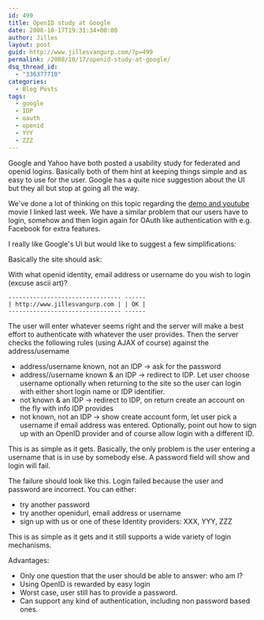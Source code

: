 ```yaml
---
id: 499
title: OpenID study at Google
date: 2008-10-17T19:31:34+00:00
author: Jilles
layout: post
guid: http://www.jillesvangurp.com/?p=499
permalink: /2008/10/17/openid-study-at-google/
dsq_thread_id:
  - "336377710"
categories:
  - Blog Posts
tags:
  - google
  - IDP
  - oauth
  - openid
  - YYY
  - ZZZ
---
```

Google and Yahoo have both posted a usability study for federated and openid logins. Basically both of them hint at keeping things simple and as easy to use for the user. Google has a quite nice suggestion about the UI but they all but stop at going all the way.

We've done a lot of thinking on this topic regarding the <a href="http://www.jillesvangurp.com/2008/10/09/local-interaction-demo-on-youtube/">demo and youtube</a> movie I linked last week. We have a similar problem that our users have to login, somehow and then login again for OAuth like authentication with e.g. Facebook for extra features.

I really like Google's UI but would like to suggest a few simplifications:

Basically the site should ask:

With what openid identity, email address or username do you wish to login (excuse ascii art)?
<pre><code>-------------------------</code><code>-------</code><code> ------
| http://www.jillesvangurp.com | | OK |
-------------------------------- ------
</code></pre>
The user will enter whatever seems right and the server will make a best effort to authenticate with whatever the user provides. Then the server checks the following rules (using AJAX of course) against the address/username
<ul>
	<li>address/username known, not an IDP -&gt; ask for the password</li>
	<li>address//username known &amp; an IDP -&gt; redirect to IDP. Let user choose username optionally when returning to the site so the user can login with either short login name or IDP identifier.</li>
	<li>not known &amp; an IDP -&gt; redirect to IDP, on return create an account on the fly with info IDP provides</li>
	<li>not known, not an IDP -&gt; show create account form, let user pick a  username if email address was entered. Optionally, point out how to sign up with an OpenID provider and of course allow login with a different ID.</li>
</ul>
This is as simple as it gets. Basically, the only problem is the user entering a username that is in use by somebody else. A password field will show and login will fail.

The failure should look like this.
Login failed because the user and password are incorrect. You can either:
<ul>
	<li> try another password</li>
	<li>try another openidurl, email address or username</li>
	<li>sign up with us or one of these Identity providers: XXX, YYY, ZZZ</li>
</ul>
This is as simple as it gets and it still supports a wide variety of login mechanisms.

Advantages:
<ul>
	<li>Only one question that the user should be able to answer: who am I?</li>
	<li>Using OpenID is rewarded by easy login</li>
	<li>Worst case, user still has to provide a password.</li>
	<li>Can support any kind of authentication, including non password based ones.</li>
</ul>